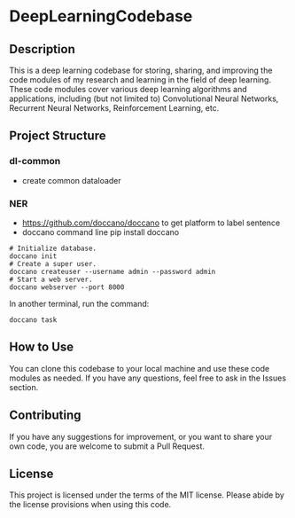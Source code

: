 # DeepLearningCodebase

## Description

This is a deep learning codebase for storing, sharing, and improving the code modules of my research and learning in the field of deep learning. These code modules cover various deep learning algorithms and applications, including (but not limited to) Convolutional Neural Networks, Recurrent Neural Networks, Reinforcement Learning, etc.

## Project Structure
### dl-common
- create common dataloader
### NER
- https://github.com/doccano/doccano  to get platform to label sentence
- doccano command line
pip install doccano
```
# Initialize database.
doccano init
# Create a super user.
doccano createuser --username admin --password admin
# Start a web server.
doccano webserver --port 8000
```
In another terminal, run the command:
```
doccano task
```

## How to Use

You can clone this codebase to your local machine and use these code modules as needed. If you have any questions, feel free to ask in the Issues section.

## Contributing

If you have any suggestions for improvement, or you want to share your own code, you are welcome to submit a Pull Request.

## License

This project is licensed under the terms of the MIT license. Please abide by the license provisions when using this code.
